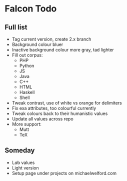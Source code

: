 # Falcon Todo

## Full list
* Tag current version, create 2.x branch
* Background colour bluer
* Inactive background colour more gray, tad lighter
* Fill out corpus:
  * PHP
  * Python
  * JS
  * Java
  * C++
  * HTML
  * Haskell
  * Shell
* Tweak contrast, use of white vs orange for delimiters
* Fix exa attributes, too colourful currently
* Tweak colours back to their humanistic values
* Update all values across repo
* More support:
  * Mutt
  * TeX

## Someday
* L*a*b values
* Light version
* Setup page under projects on michaelwelford.com
